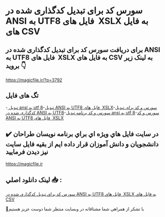 # سورس کد برای تبدیل کدگذاری شده در ANSI به UTF8 فایل های  XSLX به فایل های CSV

## برای دریافت سورس کد برای تبدیل کدگذاری شده در ANSI به UTF8 فایل های  XSLX به فایل های CSV به لینک زیر بروید 👇

https://magicfile.ir/?p=3792

## تگ های فایل

-[ تبدیل ansi به utf 8](https://magicfile.ir/product/%d8%b3%d9%88%d8%b1%d8%b3-%da%a9%d8%af-%d8%aa%d8%a8%d8%af%db%8c%d9%84-%da%a9%d8%af%da%af%d8%b0%d8%a7%d8%b1%db%8c-ansi-%d8%a8%d9%87-utf8-xslx-csv/)-[تبدیل ANSI به UTF8 فایل های  XSLX](https://magicfile.ir/product/%d8%b3%d9%88%d8%b1%d8%b3-%da%a9%d8%af-%d8%aa%d8%a8%d8%af%db%8c%d9%84-%da%a9%d8%af%da%af%d8%b0%d8%a7%d8%b1%db%8c-ansi-%d8%a8%d9%87-utf8-xslx-csv/)-[سورس و کد برای تبدیل کدگذاری شده در ANSI به UTF8](https://magicfile.ir/product/%d8%b3%d9%88%d8%b1%d8%b3-%da%a9%d8%af-%d8%aa%d8%a8%d8%af%db%8c%d9%84-%da%a9%d8%af%da%af%d8%b0%d8%a7%d8%b1%db%8c-ansi-%d8%a8%d9%87-utf8-xslx-csv/)-[سورس و کد برنامه  تبدیل ansi به utf 8](https://magicfile.ir/product/%d8%b3%d9%88%d8%b1%d8%b3-%da%a9%d8%af-%d8%aa%d8%a8%d8%af%db%8c%d9%84-%da%a9%d8%af%da%af%d8%b0%d8%a7%d8%b1%db%8c-ansi-%d8%a8%d9%87-utf8-xslx-csv/)-[سورس و کد ANSI به UTF8 فایل های  XSLX](https://magicfile.ir/product/%d8%b3%d9%88%d8%b1%d8%b3-%da%a9%d8%af-%d8%aa%d8%a8%d8%af%db%8c%d9%84-%da%a9%d8%af%da%af%d8%b0%d8%a7%d8%b1%db%8c-ansi-%d8%a8%d9%87-utf8-xslx-csv/)

## ✔️ در سايت فايل هاي ويژه اي براي برنامه نويسان طراحان دانشجويان و دانش آموزان قرار داده ايم از بقيه فايل سايت نيز ديدن فرماييد

https://magicfile.ir


## لينک دانلود اصلي 📥 :

[سورس کد برای تبدیل کدگذاری شده در ANSI به UTF8 فایل های  XSLX به فایل های CSV](https://magicfile.ir/product/%d8%b3%d9%88%d8%b1%d8%b3-%da%a9%d8%af-%d8%aa%d8%a8%d8%af%db%8c%d9%84-%da%a9%d8%af%da%af%d8%b0%d8%a7%d8%b1%db%8c-ansi-%d8%a8%d9%87-utf8-xslx-csv/) 


🙏با تشکر از همراهي شما مشتاقانه در وبسایت منتظر شما دوست عزیز هستیم


